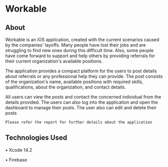 # Workable
 
## About
Workable is an iOS application, created with the current scenarios caused by the companies' layoffs. Many people have lost their jobs and are struggling to find new ones during this difficult time. Also, some people have come forward to support and help others by providing referrals for their current organization's available positions.

The application provides a compact platform for the users to post details about referrals or any professional help they can provide. The post consists of the organization's name, available positions with required skills, qualifications, about the organization, and contact details.

All users can view the posts and contact the concerned individual from the details provided. The users can also log into the application and open the dashboard to manage their posts. The user also can edit and delete their posts

```
Please refer the report for further details about the application
```

## Technologies Used
• Xcode 14.2

• Firebase

